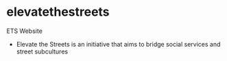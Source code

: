 # elevatethestreets
ETS Website

- Elevate the Streets is an initiative that aims to bridge social services and street subcultures

